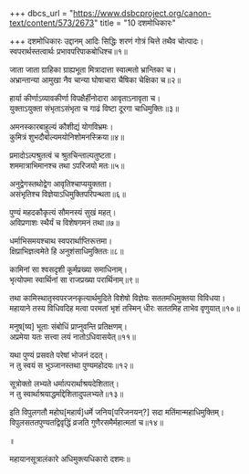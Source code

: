 +++
dbcs_url = "https://www.dsbcproject.org/canon-text/content/573/2673"
title = "10 दशमोधिकारः"

+++
दशमोधिकारः
उद्दानम्
आदिः सिद्धिः शरणं गोत्रं चित्ते तथैव चोत्पादः।  
स्वपरार्थस्तत्वार्थः प्रभावपरिपाकबोधिश्च॥१॥

जाता जाता ग्राहिका ग्राह्यभूता मित्रादात्ता स्वात्मतो भ्रान्तिका च।  
अभ्रान्तान्या आमुखा नैव चान्या घोषाचारा चैषिका चेक्षिका च॥२॥

हार्या कीर्णाऽव्यावकीर्णा विपक्षैर्हीनोदारा आवृताऽनावृता च।  
युक्ताऽयुक्ता संभृताऽसंभृता च गाढं विष्टा दूरगा चाधिमुक्तिः॥३॥

अमनस्कारबाहुल्यं कौशीद्यं योगविभ्रमः।  
कुमित्रं शुभदौर्बाल्यमयोनिशोमनस्क्रिया॥४॥

प्रमादोऽल्पश्रुतत्वं च श्रुतचिन्ताल्पतुष्टता।  
शममात्राभिमानश्च तथा ऽपरिजयो मतः॥५॥

अनुद्वेगस्तथोद्वेग आवृतिश्चाप्ययुक्तता।  
असंभृतिश्च विज्ञेयाऽधिमुक्तिपरिपन्थता॥६॥

पुण्यं महदकौकृत्यं सौमनस्यं सुखं महत्।  
अविप्रणाशः स्थैर्यं च विशेषगमनं तथा॥७॥

धर्माभिसमयश्चाथ स्वपरार्थाप्तिरूत्तमा।  
क्षिप्राभिज्ञत्वमेते हि अनुशंसाधिमुक्तितः॥८॥

कामिनां सा श्वसदृशी कूर्मप्रख्या समाधिनाम्।  
भृत्योपमा स्वार्थिनां सा राजप्रख्या परार्थिनाम्॥९॥

तथा कामिस्थातृस्वपरजनकृत्यार्थमुदिते 
विशेषो विज्ञेयः सततमधिमुक्तया विविधया।  
महायाने तस्य विधिवदिह मत्वा परमतां 
भृशं तस्मिन् धीरः सततमिह ताभेव वृणुयात्॥१०॥

मनुष[ष्य] भूताः संबोधिं प्राप्नुवन्ति प्रतिक्षणम्।  
अप्रमेया यतः सत्त्वा लयं नातोऽधिवासयेत्॥११॥

यथा पुण्यं प्रसवते परेषां भोजनं ददत्।  
न तु स्वयं स भुञ्जानस्तथा पुण्यमहोदयः॥१२॥

सूत्रोक्तो लभ्यते धर्मात्परार्थाश्रयदेशितात्।  
न तु स्वार्थाश्रयाद्धर्माद्देशितादुपलभ्यते॥१३॥

इति विपुलगतौ महोघ[महार्य]धर्मे जनिय[परिजनयन्?] सदा मतिंमान्महाधिमुक्तिम्।  
विपुलसततपुण्यतद्विवृद्धिं व्रजति गुणैरसमैर्महात्मतां च॥१४॥

॥

महायानसूत्रालंकारे अधिमुक्त्यधिकारो दशमः॥

